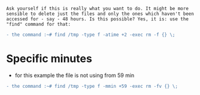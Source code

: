 `Ask yourself if this is really what you want to do. It might be more sensible to delete just the files and only the ones which haven't been accessed for - say - 48 hours. Is this possible? Yes, it is: use the "find" command for that:`

```diff
- the command :~# find /tmp -type f -atime +2 -exec rm -f {} \;
```
# Specific minutes
 - for this example the file is not using from 59 min
```diff
- the command :~# find /tmp -type f -mmin +59 -exec rm -fv {} \;
```
